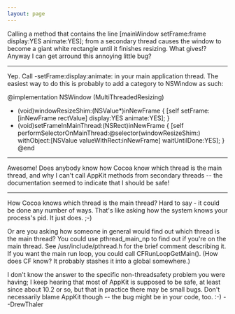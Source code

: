 ```yaml
---
layout: page
---
```


Calling a method that contains the line     [mainWindow setFrame:frame display:YES animate:YES]; from a secondary thread causes the window to become a giant white rectangle until it finishes resizing.  What gives!?  Anyway I can get arround this annoying little bug?

----

Yep.  Call -setFrame:display:animate: in your main application thread.  The easiest way to do this is probably to add a category to NSWindow as such:
    
@implementation NSWindow (MultiThreadedResizing)
- (void)windowResizeShim:(NSValue*)inNewFrame
{
    [self setFrame:[inNewFrame rectValue] display:YES animate:YES];
}
- (void)setFrameInMainThread:(NSRect)inNewFrame
{
    [self performSelectorOnMainThread:@selector(windowResizeShim:)
        withObject:[NSValue valueWithRect:inNewFrame] waitUntilDone:YES];
}
@end


----
Awesome!  Does anybody know how Cocoa know which thread is the main thread, and why I can't call AppKit methods from secondary threads -- the documentation seemed to indicate that I should be safe!

----

How Cocoa knows which thread is the main thread? Hard to say - it could be done any number of ways. That's like asking how the system knows your process's pid. It just does. ;-)

Or are you asking how someone in general would find out which thread is the main thread? You could use pthread_main_np to find out if you're on the main thread. See /usr/include/pthread.h for the brief comment describing it. If you want the main run loop, you could call CFRunLoopGetMain(). (How does CF know? It probably stashes it into a global somewhere.)

I don't know the answer to the specific non-threadsafety problem you were having; I keep hearing that most of AppKit is supposed to be safe, at least since about 10.2 or so, but that in practice there may be small bugs. Don't necessarily blame AppKit though -- the bug might be in your code, too. :-) --DrewThaler
